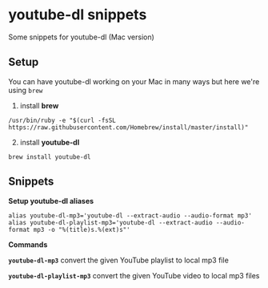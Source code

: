 # youtube-dl snippets
Some snippets for youtube-dl (Mac version)

## Setup

You can have youtube-dl working on your Mac in many ways but here we're using `brew`

1. install **brew**

`/usr/bin/ruby -e "$(curl -fsSL https://raw.githubusercontent.com/Homebrew/install/master/install)"`

2. install **youtube-dl**

`brew install youtube-dl`

## Snippets

**Setup youtube-dl aliases**

```
alias youtube-dl-mp3='youtube-dl --extract-audio --audio-format mp3'
alias youtube-dl-playlist-mp3='youtube-dl --extract-audio --audio-format mp3 -o "%(title)s.%(ext)s"'
```

**Commands**

**`youtube-dl-mp3`** 
convert the given YouTube playlist to local mp3 file 

**`youtube-dl-playlist-mp3`**
convert the given YouTube video to local mp3 files
